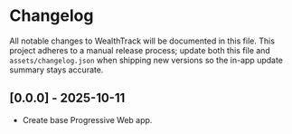 # Changelog

All notable changes to WealthTrack will be documented in this file. This project adheres to a manual release process; update both this file and `assets/changelog.json` when shipping new versions so the in-app update summary stays accurate.

## [0.0.0] - 2025-10-11
- Create base Progressive Web app.
